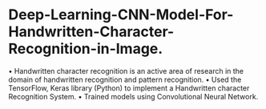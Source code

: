 # Deep-Learning-CNN-Model-For-Handwritten-Character-Recognition-in-Image.

• Handwritten character recognition is an active area of research in the domain of handwritten recognition and pattern recognition.
• Used the TensorFlow, Keras library (Python) to implement a Handwritten character Recognition System.
• Trained models using Convolutional Neural Network.

